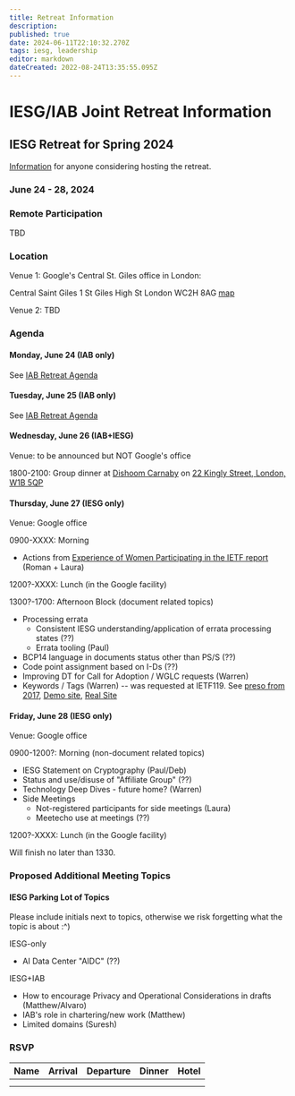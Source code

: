```yaml
---
title: Retreat Information
description: 
published: true
date: 2024-06-11T22:10:32.270Z
tags: iesg, leadership
editor: markdown
dateCreated: 2022-08-24T13:35:55.095Z
---
```


# IESG/IAB Joint Retreat Information
##  IESG Retreat for Spring 2024 
[Information](https://docs.google.com/document/d/1qhVhBBAbjujyjSZygTPeqWOs6Vg1zU-DLVTVodV7bDw/edit?usp=sharing) for anyone considering hosting the retreat. 

### June 24 - 28, 2024 



### Remote Participation 

TBD



### Location 

Venue 1: Google's Central St. Giles office in London:

Central Saint Giles
1 St Giles High St
London
WC2H 8AG
[map](https://www.google.com/maps/place/Central+Saint+Giles/)
 
Venue 2: TBD
 


### Agenda 

#### Monday, June 24 (IAB only)

See [IAB Retreat Agenda](https://wiki.ietf.org/group/iab/2024_Retreat)

#### Tuesday, June 25 (IAB only)

See [IAB Retreat Agenda](https://wiki.ietf.org/group/iab/2024_Retreat)

#### Wednesday, June 26 (IAB+IESG)
Venue: to be announced but NOT Google's office

1800-2100: Group dinner at [Dishoom Carnaby](https://www.dishoom.com/carnaby/) on [22 Kingly Street, London, W1B 5QP](https://www.google.com/maps/place/Dishoom+Carnaby/@51.5130915,-0.1417758,17z/data=!3m1!4b1!4m5!3m4!1s0x487604d56e75df5f:0x46d397c759942b9f!8m2!3d51.5130882!4d-0.1395871?shorturl=1)

#### Thursday, June 27 (IESG only)
Venue: Google office

0900-XXXX: Morning
* Actions from [Experience of Women Participating in the IETF report](https://www.ietf.org/media/documents/Experience_of_Women_Participating_in_the_IETF.pdf) (Roman + Laura)

1200?-XXXX: Lunch (in the Google facility) 

1300?-1700: Afternoon Block (document related topics)
* Processing errata
  * Consistent IESG understanding/application of errata processing states (??)
  * Errata tooling (Paul)
* BCP14 language in documents status other than PS/S (??)
* Code point assignment based on I-Ds (??)
* Improving DT for Call for Adoption / WGLC requests (Warren)
* Keywords / Tags (Warren) -- was requested at IETF119. See [preso from 2017](https://slides.com/wkumari/deck-f68ee558-abac-4af2-9357-5669734d3445?token=hcQPCnnP#/9), [Demo site](https://www.superficialinjurymonkey.com/keywords/page.html), [Real Site](https://www.ietf.org/technologies/keywords/)

#### Friday, June 28 (IESG only)
Venue: Google office

0900-1200?: Morning (non-document related topics)
* IESG Statement on Cryptography (Paul/Deb)
* Status and use/disuse of "Affiliate Group" (??)
* Technology Deep Dives - future home? (Warren)
* Side Meetings
  * Not-registered participants for side meetings (Laura)
  * Meetecho use at meetings (??)

1200?-XXXX: Lunch (in the Google facility) 

Will finish no later than 1330.

### Proposed Additional Meeting Topics

#### IESG Parking Lot of Topics

Please include initials next to topics, otherwise we risk forgetting what the topic is about :^)

IESG-only

* AI Data Center "AIDC" (??)




IESG+IAB
* How to encourage Privacy and Operational Considerations in drafts (Matthew/Alvaro)
* IAB's role in chartering/new work (Matthew)
* Limited domains (Suresh)

### RSVP

| Name        | Arrival    | Departure  | Dinner  | Hotel |
| :---        |   :----:   |    :----:  | :----:  |:----: |
|      |   |  |      | |
|       |  |  |      | |





